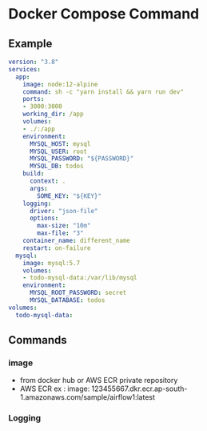# Docker Compose Command


## Example
```yaml
version: "3.8"
services:
  app:
    image: node:12-alpine
    command: sh -c "yarn install && yarn run dev"
    ports:
    - 3000:3000
    working_dir: /app
    volumes:
    - ./:/app
    environment:
      MYSQL_HOST: mysql
      MYSQL_USER: root
      MYSQL_PASSWORD: "${PASSWORD}"
      MYSQL_DB: todos
    build:
      context: .
      args:
        SOME_KEY: "${KEY}"
    logging:
      driver: "json-file"
      options:
        max-size: "10m"
        max-file: "3"
    container_name: different_name
    restart: on-failure
  mysql:
    image: mysql:5.7
    volumes:
    - todo-mysql-data:/var/lib/mysql
    environment:
      MYSQL_ROOT_PASSWORD: secret
      MYSQL_DATABASE: todos
volumes:
  todo-mysql-data:
```

## Commands

### image
- from docker hub or AWS ECR private repository 
- AWS ECR ex : image: 123455667.dkr.ecr.ap-south-1.amazonaws.com/sample/airflow1:latest

### Logging
